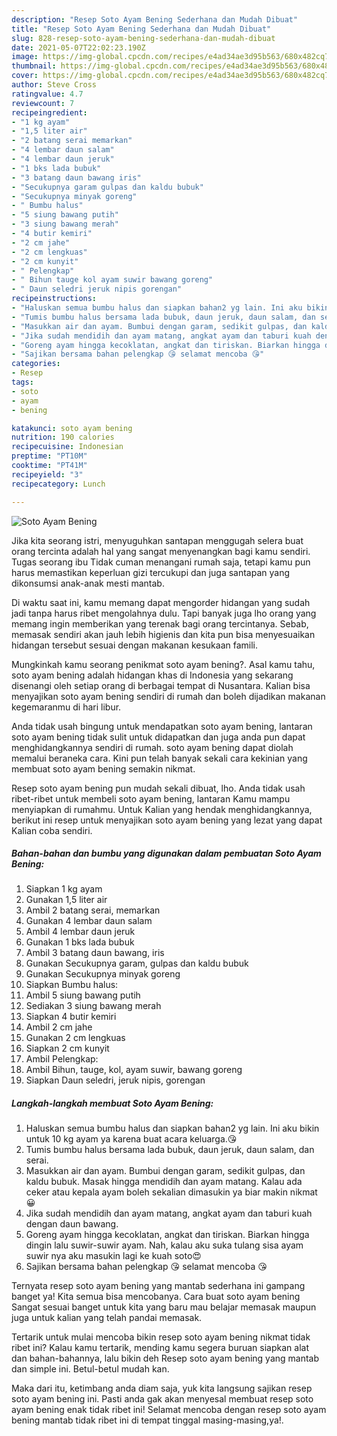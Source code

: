 ```yaml
---
description: "Resep Soto Ayam Bening Sederhana dan Mudah Dibuat"
title: "Resep Soto Ayam Bening Sederhana dan Mudah Dibuat"
slug: 828-resep-soto-ayam-bening-sederhana-dan-mudah-dibuat
date: 2021-05-07T22:02:23.190Z
image: https://img-global.cpcdn.com/recipes/e4ad34ae3d95b563/680x482cq70/soto-ayam-bening-foto-resep-utama.jpg
thumbnail: https://img-global.cpcdn.com/recipes/e4ad34ae3d95b563/680x482cq70/soto-ayam-bening-foto-resep-utama.jpg
cover: https://img-global.cpcdn.com/recipes/e4ad34ae3d95b563/680x482cq70/soto-ayam-bening-foto-resep-utama.jpg
author: Steve Cross
ratingvalue: 4.7
reviewcount: 7
recipeingredient:
- "1 kg ayam"
- "1,5 liter air"
- "2 batang serai memarkan"
- "4 lembar daun salam"
- "4 lembar daun jeruk"
- "1 bks lada bubuk"
- "3 batang daun bawang iris"
- "Secukupnya garam gulpas dan kaldu bubuk"
- "Secukupnya minyak goreng"
- " Bumbu halus"
- "5 siung bawang putih"
- "3 siung bawang merah"
- "4 butir kemiri"
- "2 cm jahe"
- "2 cm lengkuas"
- "2 cm kunyit"
- " Pelengkap"
- " Bihun tauge kol ayam suwir bawang goreng"
- " Daun seledri jeruk nipis gorengan"
recipeinstructions:
- "Haluskan semua bumbu halus dan siapkan bahan2 yg lain. Ini aku bikin untuk 10 kg ayam ya karena buat acara keluarga.😘"
- "Tumis bumbu halus bersama lada bubuk, daun jeruk, daun salam, dan serai."
- "Masukkan air dan ayam. Bumbui dengan garam, sedikit gulpas, dan kaldu bubuk. Masak hingga mendidih dan ayam matang. Kalau ada ceker atau kepala ayam boleh sekalian dimasukin ya biar makin nikmat😀"
- "Jika sudah mendidih dan ayam matang, angkat ayam dan taburi kuah dengan daun bawang."
- "Goreng ayam hingga kecoklatan, angkat dan tiriskan. Biarkan hingga dingin lalu suwir-suwir ayam. Nah, kalau aku suka tulang sisa ayam suwir nya aku masukin lagi ke kuah soto😍"
- "Sajikan bersama bahan pelengkap 😘 selamat mencoba 😘"
categories:
- Resep
tags:
- soto
- ayam
- bening

katakunci: soto ayam bening 
nutrition: 190 calories
recipecuisine: Indonesian
preptime: "PT10M"
cooktime: "PT41M"
recipeyield: "3"
recipecategory: Lunch

---
```



![Soto Ayam Bening](https://img-global.cpcdn.com/recipes/e4ad34ae3d95b563/680x482cq70/soto-ayam-bening-foto-resep-utama.jpg)

Jika kita seorang istri, menyuguhkan santapan menggugah selera buat orang tercinta adalah hal yang sangat menyenangkan bagi kamu sendiri. Tugas seorang ibu Tidak cuman menangani rumah saja, tetapi kamu pun harus memastikan keperluan gizi tercukupi dan juga santapan yang dikonsumsi anak-anak mesti mantab.

Di waktu  saat ini, kamu memang dapat mengorder hidangan yang sudah jadi tanpa harus ribet mengolahnya dulu. Tapi banyak juga lho orang yang memang ingin memberikan yang terenak bagi orang tercintanya. Sebab, memasak sendiri akan jauh lebih higienis dan kita pun bisa menyesuaikan hidangan tersebut sesuai dengan makanan kesukaan famili. 



Mungkinkah kamu seorang penikmat soto ayam bening?. Asal kamu tahu, soto ayam bening adalah hidangan khas di Indonesia yang sekarang disenangi oleh setiap orang di berbagai tempat di Nusantara. Kalian bisa menyajikan soto ayam bening sendiri di rumah dan boleh dijadikan makanan kegemaranmu di hari libur.

Anda tidak usah bingung untuk mendapatkan soto ayam bening, lantaran soto ayam bening tidak sulit untuk didapatkan dan juga anda pun dapat menghidangkannya sendiri di rumah. soto ayam bening dapat diolah memalui beraneka cara. Kini pun telah banyak sekali cara kekinian yang membuat soto ayam bening semakin nikmat.

Resep soto ayam bening pun mudah sekali dibuat, lho. Anda tidak usah ribet-ribet untuk membeli soto ayam bening, lantaran Kamu mampu menyiapkan di rumahmu. Untuk Kalian yang hendak menghidangkannya, berikut ini resep untuk menyajikan soto ayam bening yang lezat yang dapat Kalian coba sendiri.

<!--inarticleads1-->

##### Bahan-bahan dan bumbu yang digunakan dalam pembuatan Soto Ayam Bening:

1. Siapkan 1 kg ayam
1. Gunakan 1,5 liter air
1. Ambil 2 batang serai, memarkan
1. Gunakan 4 lembar daun salam
1. Ambil 4 lembar daun jeruk
1. Gunakan 1 bks lada bubuk
1. Ambil 3 batang daun bawang, iris
1. Gunakan Secukupnya garam, gulpas dan kaldu bubuk
1. Gunakan Secukupnya minyak goreng
1. Siapkan  Bumbu halus:
1. Ambil 5 siung bawang putih
1. Sediakan 3 siung bawang merah
1. Siapkan 4 butir kemiri
1. Ambil 2 cm jahe
1. Gunakan 2 cm lengkuas
1. Siapkan 2 cm kunyit
1. Ambil  Pelengkap:
1. Ambil  Bihun, tauge, kol, ayam suwir, bawang goreng
1. Siapkan  Daun seledri, jeruk nipis, gorengan




<!--inarticleads2-->

##### Langkah-langkah membuat Soto Ayam Bening:

1. Haluskan semua bumbu halus dan siapkan bahan2 yg lain. Ini aku bikin untuk 10 kg ayam ya karena buat acara keluarga.😘
1. Tumis bumbu halus bersama lada bubuk, daun jeruk, daun salam, dan serai.
1. Masukkan air dan ayam. Bumbui dengan garam, sedikit gulpas, dan kaldu bubuk. Masak hingga mendidih dan ayam matang. Kalau ada ceker atau kepala ayam boleh sekalian dimasukin ya biar makin nikmat😀
1. Jika sudah mendidih dan ayam matang, angkat ayam dan taburi kuah dengan daun bawang.
1. Goreng ayam hingga kecoklatan, angkat dan tiriskan. Biarkan hingga dingin lalu suwir-suwir ayam. Nah, kalau aku suka tulang sisa ayam suwir nya aku masukin lagi ke kuah soto😍
1. Sajikan bersama bahan pelengkap 😘 selamat mencoba 😘




Ternyata resep soto ayam bening yang mantab sederhana ini gampang banget ya! Kita semua bisa mencobanya. Cara buat soto ayam bening Sangat sesuai banget untuk kita yang baru mau belajar memasak maupun juga untuk kalian yang telah pandai memasak.

Tertarik untuk mulai mencoba bikin resep soto ayam bening nikmat tidak ribet ini? Kalau kamu tertarik, mending kamu segera buruan siapkan alat dan bahan-bahannya, lalu bikin deh Resep soto ayam bening yang mantab dan simple ini. Betul-betul mudah kan. 

Maka dari itu, ketimbang anda diam saja, yuk kita langsung sajikan resep soto ayam bening ini. Pasti anda gak akan menyesal membuat resep soto ayam bening enak tidak ribet ini! Selamat mencoba dengan resep soto ayam bening mantab tidak ribet ini di tempat tinggal masing-masing,ya!.

